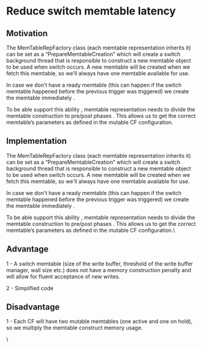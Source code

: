 # Reduce switch memtable latency

## Motivation&#x20;

The MemTableRepFactory class (each memtable representation inherits it) can be set as a “PrepareMemtableCreation” which  will create a switch background thread that is responsible to construct a new memtable object to be used when switch occurs. A new memtable will be created when we fetch this memtable, so we'll always have one memtable available for use.

In case we don't have a ready memtable (this can happen if the switch memtable happened before the previous trigger was triggered) we create the memtable immediately .

To be able support this ability , memtable representation needs to divide the memtable construction to pre/post phases . This allows us to get the correct memtable’s  parameters as defined in the mutable CF configuration.



## Implementation  &#x20;

The MemTableRepFactory class (each memtable representation inherits it) can be set as a “PrepareMemtableCreation” which  will create a switch background thread that is responsible to construct a new memtable object to be used when switch occurs. A new memtable will be created when we fetch this memtable, so we'll always have one memtable available for use.

In case we don't have a ready memtable (this can happen if the switch memtable happened before the previous trigger was triggered) we create the memtable immediately .

To be able support this ability , memtable representation needs to divide the memtable construction to pre/post phases . This allows us to get the correct memtable’s  parameters as defined in the mutable CF configuration.\


## Advantage&#x20;

1 - A switch memtable (size of the write buffer, threshold of the write buffer manager, wall size etc.) does not have a memory construction penalty and will allow for fluent acceptance of new writes. &#x20;

2 - Simplified code

## Disadvantage&#x20;

1 - Each CF will have two mutable memtables (one active and one on hold), so we multiply the memtable construct memory usage.

\
